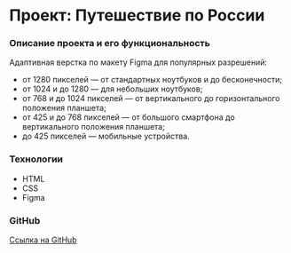 # Проект: Путешествие по России

### Описание проекта и его функциональность

Адаптивная верстка по макету Figma для популярных разрешений:

- от 1280 пикселей — от стандартных ноутбуков и до бесконечности;
- от 1024 и до 1280 — для небольших ноутбуков;
- от 768 и до 1024 пикселей — от вертикального до горизонтального положения планшета;
- от 425 и до 768 пикселей — от большого смартфона до вертикального положения планшета;
- до 425 пикселей — мобильные устройства.

### Технологии

- HTML
- CSS
- Figma

### GitHub

[Ссылка на GitHub](https://anastasiia-lk.github.io/russian-travel/)
